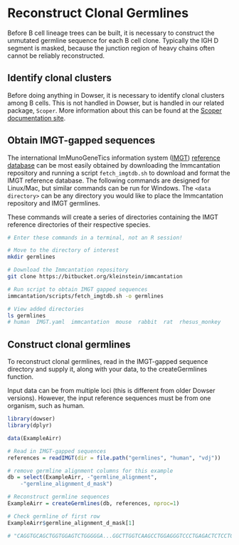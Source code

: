 # Reconstruct Clonal Germlines

Before B cell lineage trees can be built, it is necessary to construct the unmutated germline sequence for each B cell clone. Typically the IGH D segment is masked, because the junction region of heavy chains often cannot be reliably reconstructed.

## Identify clonal clusters

Before doing anything in Dowser, it is necessary to identify clonal clusters among B cells. This is not handled in Dowser, but is handled in our related package, `Scoper`. More information about this can be found at the [Scoper documentation site](https://scoper.readthedocs.io).

## Obtain IMGT-gapped sequences

The international ImMunoGeneTics information system ([IMGT](https://www.imgt.org)) [reference database](https://www.imgt.org/genedb) can be most easily obtained by downloading the Immcantation repository and running a script `fetch_imgtdb.sh` to download and format the IMGT reference database. The following commands are designed for Linux/Mac, but similar commands can be run for Windows. The `<data directory>` can be any directory you would like to place the Immcantation repository and IMGT germlines.

These commands will create a series of directories containing the IMGT reference directories of their respective species.


```bash
# Enter these commands in a terminal, not an R session!

# Move to the directory of interest
mkdir germlines

# Download the Immcantation repository
git clone https://bitbucket.org/kleinstein/immcantation

# Run script to obtain IMGT gapped sequences
immcantation/scripts/fetch_imgtdb.sh -o germlines

# View added directories
ls germlines
# human  IMGT.yaml  immcantation  mouse  rabbit  rat  rhesus_monkey
```

## Construct clonal germlines

To reconstruct clonal germlines, read in the IMGT-gapped sequence directory and supply it, along with your data, to the createGermlines function.

Input data can be from multiple loci (this is different from older Dowser versions). However, the input reference sequences must be from one organism, such as human.


```r
library(dowser)
library(dplyr)

data(ExampleAirr)

# Read in IMGT-gapped sequences
references = readIMGT(dir = file.path("germlines", "human", "vdj"))

# remove germline alignment columns for this example
db = select(ExampleAirr, -"germline_alignment", 
    -"germline_alignment_d_mask")

# Reconstruct germline sequences
ExampleAirr = createGermlines(db, references, nproc=1)

# Check germline of first row
ExampleAirr$germline_alignment_d_mask[1]

# "CAGGTGCAGCTGGTGGAGTCTGGGGGA...GGCTTGGTCAAGCCTGGAGGGTCCCTGAGACTCTCCTGTGCAGCCTCTGGATTCACCTTC............AGTGACTACTACATGAGCTGGATCCGCCAGGCTCCAGGGAAGGGGCTGGAGTGGGTTTCATACATTAGTAGTAGT......AGTAGTTACACAAACTACGCAGACTCTGTGAAG...GGCCGATTCACCATCTCCAGAGACAACGCCAAGAACTCACTGTATCTGCAAATGAACAGCCTGAGAGCCGAGGACACGGCCGTGTATTACTGTGCGAGAGNNNNNNNNNNNNNNNNNNNNNNNNNNNNNNNNNNNNNNNNNNNNNNNNNNNNNNNNNNNNNNNNNNNNTGGTTCGACCCCTGGGGCCAGGGAACCCTGGTCACCGTCTCCTCAG"
```
